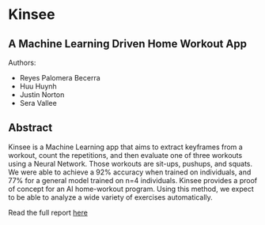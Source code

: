 # Kinsee
## A Machine Learning Driven Home Workout App
Authors:
- Reyes Palomera Becerra
- Huu Huynh
- Justin Norton
- Sera Vallee
## Abstract
Kinsee is a Machine Learning app that aims to extract keyframes from a workout, count the repetitions, and then evaluate one of three workouts using a Neural Network. Those workouts are sit-ups, pushups, and squats. We were able to achieve a 92% accuracy when trained on individuals, and 77% for a general model trained on n=4 individuals. Kinsee provides a proof of concept for an AI home-workout program. Using this method, we expect to be able to analyze a wide variety of exercises automatically. 

Read the full report [here](https://github.com/SRVallee/MLFitness_Capstone/blob/main/Report.pdf)
